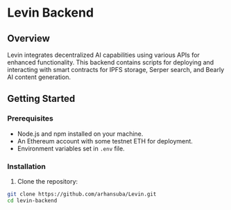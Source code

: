 # Levin Backend

## Overview

Levin integrates decentralized AI capabilities using various APIs for enhanced functionality. This backend contains scripts for deploying and interacting with smart contracts for IPFS storage, Serper search, and Bearly AI content generation.

## Getting Started

### Prerequisites

- Node.js and npm installed on your machine.
- An Ethereum account with some testnet ETH for deployment.
- Environment variables set in `.env` file.

### Installation

1. Clone the repository:

```bash
git clone https://github.com/arhansuba/Levin.git
cd levin-backend

